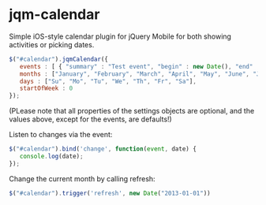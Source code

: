 jqm-calendar
============

Simple iOS-style calendar plugin for jQuery Mobile for both showing activities or picking dates.

```js
$("#calendar").jqmCalendar({
   events : [ { "summary" : "Test event", "begin" : new Date(), "end" : new Date() } ],
   months : ["January", "February", "March", "April", "May", "June", "July", "August", "September", "October", "November", "December"],
   days : ["Su", "Mo", "Tu", "We", "Th", "Fr", "Sa"],
   startOfWeek : 0
}); 
```
(PLease note that all properties of the settings objects are optional, and the values above, except for the events, are defaults!)

Listen to changes via the event:
```js
$("#calendar").bind('change', function(event, date) {
   console.log(date);
});
```

Change the current month by calling refresh:
```js
$("#calendar").trigger('refresh', new Date("2013-01-01"))
```
